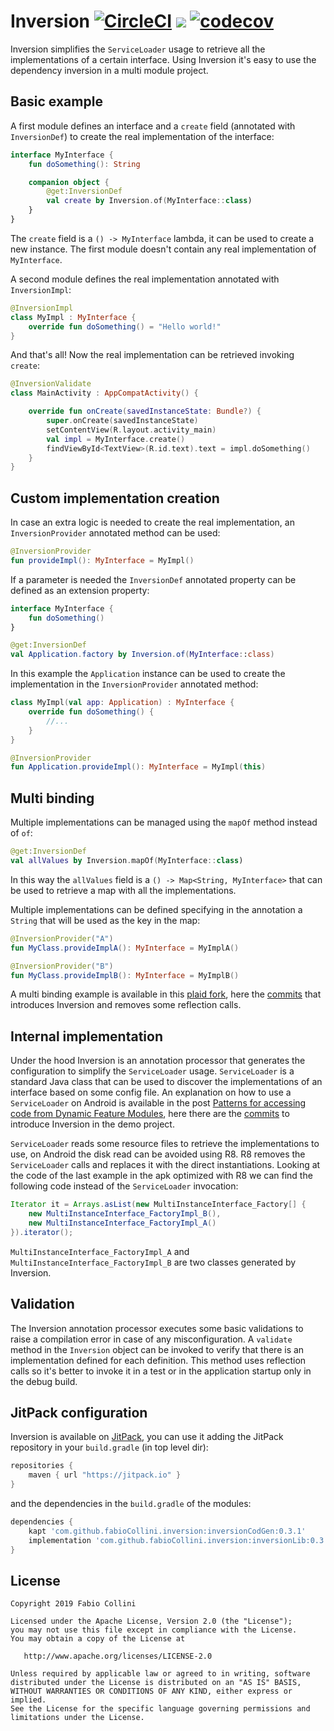 # Inversion [![CircleCI](https://circleci.com/gh/fabioCollini/Inversion.svg?style=svg)](https://circleci.com/gh/fabioCollini/Inversion) [![](https://jitpack.io/v/fabioCollini/Inversion.svg)](https://jitpack.io/#fabioCollini/Inversion) [![codecov](https://codecov.io/gh/fabioCollini/Inversion/branch/master/graph/badge.svg)](https://codecov.io/gh/fabioCollini/Inversion)


Inversion simplifies the `ServiceLoader` usage to retrieve all the implementations of a certain interface.
Using Inversion it's easy to use the dependency inversion in a multi module project.

## Basic example

A first module defines an interface and a `create` field (annotated with `InversionDef`) to create the real implementation of the interface:

```kotlin
interface MyInterface {
    fun doSomething(): String

    companion object {
        @get:InversionDef
        val create by Inversion.of(MyInterface::class)
    }
}
```

The `create` field is a `() -> MyInterface` lambda, it can be used to create a new instance. The first module
doesn't contain any real implementation of `MyInterface`.

A second module defines the real implementation annotated with `InversionImpl`: 

```kotlin
@InversionImpl
class MyImpl : MyInterface {
    override fun doSomething() = "Hello world!"
}
```

And that's all! Now the real implementation can be retrieved invoking `create`:

```kotlin
@InversionValidate
class MainActivity : AppCompatActivity() {

    override fun onCreate(savedInstanceState: Bundle?) {
        super.onCreate(savedInstanceState)
        setContentView(R.layout.activity_main)
        val impl = MyInterface.create()
        findViewById<TextView>(R.id.text).text = impl.doSomething()
    }
}
```

## Custom implementation creation

In case an extra logic is needed to create the real implementation, an `InversionProvider` annotated method can be used:

```kotlin
@InversionProvider
fun provideImpl(): MyInterface = MyImpl() 
```

If a parameter is needed the `InversionDef` annotated property can be defined as an extension property:

```kotlin
interface MyInterface {
    fun doSomething()
}

@get:InversionDef
val Application.factory by Inversion.of(MyInterface::class)
```

In this example the `Application` instance can be used to create the implementation in the `InversionProvider`
annotated method:

```kotlin
class MyImpl(val app: Application) : MyInterface {
    override fun doSomething() {
        //...
    }
}

@InversionProvider
fun Application.provideImpl(): MyInterface = MyImpl(this)
```

## Multi binding

Multiple implementations can be managed using the `mapOf` method instead of `of`:

```kotlin
@get:InversionDef
val allValues by Inversion.mapOf(MyInterface::class)
```

In this way the `allValues` field is a `() -> Map<String, MyInterface>` that can be used to retrieve a map with all the implementations.

Multiple implementations can be defined specifying in the annotation a `String` that will be used as the key in the map:

```kotlin
@InversionProvider("A")
fun MyClass.provideImplA(): MyInterface = MyImplA()

@InversionProvider("B")
fun MyClass.provideImplB(): MyInterface = MyImplB()
```

A multi binding example is available in this [plaid fork](https://github.com/fabioCollini/plaid/), here the [commits](https://github.com/fabioCollini/plaid/compare/original-master...fabioCollini:master) 
that introduces Inversion and removes some reflection calls.

## Internal implementation

Under the hood Inversion is an annotation processor that generates the configuration to simplify the `ServiceLoader` usage. `ServiceLoader` is
a standard Java class that can be used to discover the implementations of an interface based on some config file. An explanation on how to
use a `ServiceLoader` on Android is available in the post 
[Patterns for accessing code from Dynamic Feature Modules](https://medium.com/androiddevelopers/patterns-for-accessing-code-from-dynamic-feature-modules-7e5dca6f9123),
here there are the [commits](https://github.com/fabioCollini/android-dynamic-code-loading/compare/initial-master...fabioCollini:master) to introduce
Inversion in the demo project.

`ServiceLoader` reads some resource files to retrieve the implementations to use, on Android the disk read can be avoided using R8.
R8 removes the `ServiceLoader` calls and replaces it with the direct instantiations. Looking at the code of the last example
in the apk optimized with R8 we can find the following code instead of the `ServiceLoader` invocation:
 
```java
Iterator it = Arrays.asList(new MultiInstanceInterface_Factory[] {
    new MultiInstanceInterface_FactoryImpl_B(), 
    new MultiInstanceInterface_FactoryImpl_A()
}).iterator();
```           

`MultiInstanceInterface_FactoryImpl_A` and `MultiInstanceInterface_FactoryImpl_B` are two classes generated by Inversion.         

## Validation

The Inversion annotation processor executes some basic validations to raise a compilation error in case of any misconfiguration.
A `validate` method in the `Inversion` object can be invoked to verify that there is an implementation defined for each definition.
This method uses reflection calls so it's better to invoke it in a test or in the application startup only in the debug build.

## JitPack configuration

Inversion is available on [JitPack](https://jitpack.io/#fabioCollini/Inversion/),
you can use it adding the JitPack repository in your `build.gradle` (in top level dir):
```gradle
repositories {
    maven { url "https://jitpack.io" }
}
```
and the dependencies in the `build.gradle` of the modules:

```gradle
dependencies {
    kapt 'com.github.fabioCollini.inversion:inversionCodGen:0.3.1'
    implementation 'com.github.fabioCollini.inversion:inversionLib:0.3.1'
}
```

## License

    Copyright 2019 Fabio Collini

    Licensed under the Apache License, Version 2.0 (the "License");
    you may not use this file except in compliance with the License.
    You may obtain a copy of the License at

       http://www.apache.org/licenses/LICENSE-2.0

    Unless required by applicable law or agreed to in writing, software
    distributed under the License is distributed on an "AS IS" BASIS,
    WITHOUT WARRANTIES OR CONDITIONS OF ANY KIND, either express or implied.
    See the License for the specific language governing permissions and
    limitations under the License.